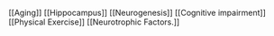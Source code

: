 [[Aging]]
[[Hippocampus]]
[[Neurogenesis]]
[[Cognitive impairment]]
[[Physical Exercise]]
[[Neurotrophic Factors.]]
